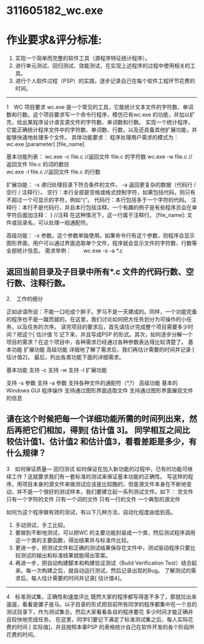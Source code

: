 # 311605182_wc.exe

# 作业要求&评分标准:

1. 实现一个简单而完整的软件工具（源程序特征统计程序）。
2. 进行单元测试、回归测试、效能测试，在实现上述程序的过程中使用相关的工具。
3. 进行个人软件过程（PSP）的实践，逐步记录自己在每个软件工程环节花费的时间。
---
1　WC 项目要求
wc.exe 是一个常见的工具，它能统计文本文件的字符数、单词数和行数。这个项目要求写一个命令行程序，模仿已有wc.exe 的功能，并加以扩充，给出某程序设计语言源文件的字符数、单词数和行数。
实现一个统计程序，它能正确统计程序文件中的字符数、单词数、行数，以及还具备其他扩展功能，并能够快速地处理多个文件。
具体功能要求：
程序处理用户需求的模式为：
wc.exe [parameter] [file_name]
 
 
基本功能列表：
wc.exe -c file.c     //返回文件 file.c 的字符数
wc.exe -w file.c    //返回文件 file.c 的词的数目  
wc.exe -l file.c      //返回文件 file.c 的行数
 

扩展功能：
    -s   递归处理目录下符合条件的文件。
    -a   返回更复杂的数据（代码行 / 空行 / 注释行）。
空行：本行全部是空格或格式控制字符，如果包括代码，则只有不超过一个可显示的字符，例如“{”。
代码行：本行包括多于一个字符的代码。
注释行：本行不是代码行，并且本行包括注释。一个有趣的例子是有些程序员会在单字符后面加注释：
    } //注释
在这种情况下，这一行属于注释行。
[file_name]: 文件或目录名，可以处理一般通配符。

高级功能：
 -x 参数。这个参数单独使用。如果命令行有这个参数，则程序会显示图形界面，用户可以通过界面选取单个文件，程序就会显示文件的字符数、行数等全部统计信息。
需求举例：
　　wc.exe -s -a *.c

返回当前目录及子目录中所有*.c 文件的代码行数、空行数、注释行数。
---
2.　工作的细分

正如谚语所说：不能一口吃成个胖子。罗马不是一天建成的。同样，一个功能完备的程序也不是一蹴而就的。在这里，我们讨论如何把大任务划分为可操作的小任务，以及任务的次序。
读完项目的要求后，首先请估计完成整个项目需要多少时间？把这个[ 估计值 1] 记下来，并且写成PSP 的形式。其次，如何逐步分解一个项目的需求？在这个项目中，各种需求已经通过各种参数表达得比较清楚了。
基本功能
扩展功能
高级功能
详细地了解了需求后，我们再估计需要的时间并记录 [ 估计值2]。
最后，列出各类功能下面的详细需求。

基本功能
支持 -c
支持 -w
支持 -l
扩展功能

支持 -s 参数
支持 -a 参数
支持各种文件的通配符（*,?）
高级功能
基本的Windows GUI 程序操作
支持通过图形界面选取文件
支持通过图形界面展现文件的信息
 
请在这个时候把每一个详细功能所需的时间列出来，然后再把它们相加，得到[ 估计值 3]。
同学相互之间比较估计值1、估计值2 和估计值3，看看差距是多少，有什么规律？ 
---
3　如何保证质量— 回归测试
如何保证在加入新功能的过程中，已有的功能可继续工作？这就要求我们有一套标准的测试来保证基本功能的正确性。
写这样的程序，用项目本身的源文件来做测试应该是比较酷的，但是源文件本身在不断地变动，并不是一个很好的测试样本，我们要建立起一系列测试文件。如下：
空文件
只有一个字符的文件
只有一个词的文件
只有一行的文件
一个典型的源文件
 
如何为这个程序做有效的测试，有以下几种方法，自动化程度由低到高。

1. 手动测试，手工比较。
2. 要做到不断地测试，可以把WC 的主要功能封装成一个类，然后测试程序调用这一个类的主要函数，得出结果并与标准作比较。
3. 更进一步，把测试文件和正确的测试结果保存在文件中，测试驱动程序只要比较测试的输出和标准结果就能得出答案。
4. 再进一步，把自动构建脚本和构建验证测试（Build Verification Test）结合起来。每一次构建之后，就自动运行测试，然后记录出现的Bug。
了解测试的需求后，每人估计需要的时间并记录[ 估计值4]。
---
4　标准测试集，正确性和速度评比
既然大家的程序都写得差不多了，那就拉出来遛遛，看看是骡子是马。以子目录的形式把目前所有同学的程序都集中在一个总的测试目录下，作为测试集合。然后大家看看各自的程序要花
多少时间才能正确并且较快地完成任务。 在这里，同学们要记下满足了标准测试集之后，每人实际花费的时间 [ 实际值]，并且按照本章PSP 的表格统计自己在软件开发的各个阶段所花费的时间。


